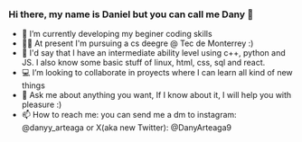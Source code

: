 ### Hi there, my name is Daniel but you can call me Dany 👋

- 🌱 I’m currently developing my beginer coding skills
- 👨‍🎓 At present I'm pursuing a cs deegre @ Tec de Monterrey :)
- 🔨 I'd say that I have an intermediate ability level using c++, python and JS. I also know some basic stuff of linux, html, css, sql and react. 
- 💻 I’m looking to collaborate in proyects where I can learn all kind of new things
- 💬 Ask me about anything you want, If I know about it, I will help you with pleasure :)
- 📫 How to reach me: you can send me a dm to instagram: @danyy_arteaga or X(aka new Twitter): @DanyArteaga9
